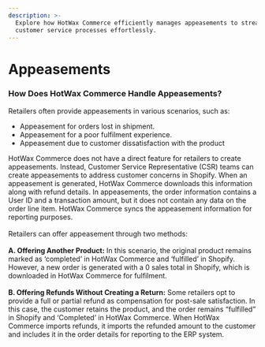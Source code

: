 ```yaml
---
description: >-
  Explore how HotWax Commerce efficiently manages appeasements to streamline
  customer service processes effortlessly.
---
```


# Appeasements

### How Does HotWax Commerce Handle Appeasements?

Retailers often provide appeasements in various scenarios, such as:

* Appeasement for orders lost in shipment.
* Appeasement for a poor fulfilment experience.
* Appeasement due to customer dissatisfaction with the product

HotWax Commerce does not have a direct feature for retailers to create appeasements. Instead, Customer Service Representative (CSR) teams can create appeasements to address customer concerns in Shopify. When an appeasement is generated, HotWax Commerce downloads this information along with refund details. In appeasements, the order information contains a User ID and a transaction amount, but it does not contain any data on the order line item. HotWax Commerce syncs the appeasement information for reporting purposes.\
\
Retailers can offer appeasement through two methods:\
\
**A. Offering Another Product:** In this scenario, the original product remains marked as ‘completed’ in HotWax Commerce and ‘fulfilled’ in Shopify. However, a new order is generated with a 0 sales total in Shopify, which is downloaded in HotWax Commerce for fulfilment.\
\
**B. Offering Refunds Without Creating a Return:** Some retailers opt to provide a full or partial refund as compensation for post-sale satisfaction. In this case, the customer retains the product, and the order remains “fulfilled” in Shopify and ‘Completed’ in HotWax Commerce. When HotWax Commerce imports refunds, it imports the refunded amount to the customer and includes it in the order details for reporting to the ERP system.
